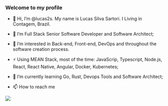 ### Welcome to my profile

- 👋 Hi, I’m @lucas2s. My name is Lucas Silva Sartori. I Living in Contagem, Brazil.

- 🔭 I’m Full Stack Senior Software Developer and Software Architect;
- 👀 I’m interested in Back-end, Front-end, DevOps and throughout the software creation process.
- ⚡ Using MEAN Stack, most of the time: JavaScrip, Typescript, Node.js, React, React Native, Angular, Docker, Kubernetes;
- 🌱 I’m currently learning Go, Rust, Devops Tools and Software Architect;

- 📫 How to reach me
<p>
   <a href="https://www.linkedin.com/in/lucas2s/" target="_blank">
    <img src="https://img.shields.io/badge/-LinkedIn-%230077B5?style=for-the-badge&logo=linkedin&logoColor=white" target="_blank">
  </a>
</p>
